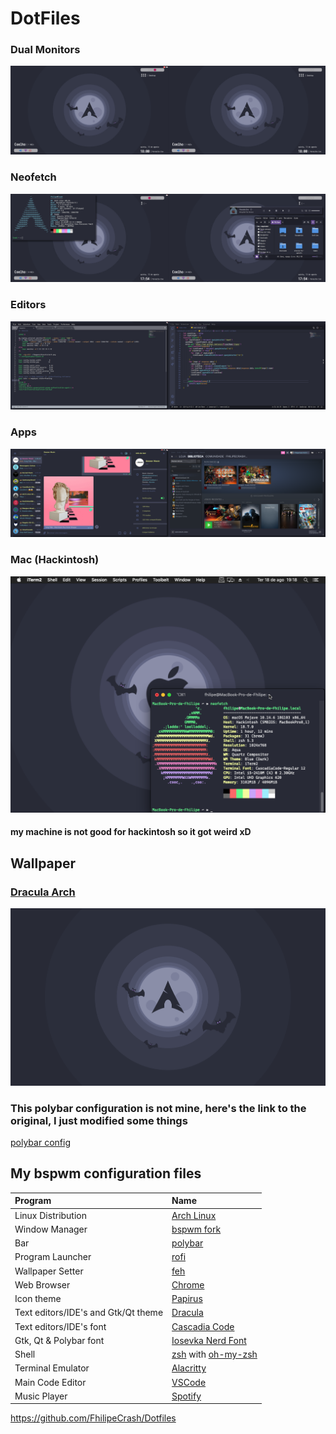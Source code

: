 # DotFiles

### Dual Monitors
![dual-monitors](/artworks/desktop.png)

### Neofetch
![neofetch](/artworks/neofetch.png)

### Editors
![editors](/artworks/editors.png)

### Apps
![apps](/artworks/apps.png)

### Mac (Hackintosh)
![mac](/artworks/mac.png)

#### my machine is not good for hackintosh so it got weird xD

## Wallpaper

### [Dracula Arch](https://draculatheme.com/wallpaper)
![wallpaper](/artworks/wallpapers/arch.png)

### This polybar configuration is not mine, here's the link to the original, I just modified some things

[polybar config](https://github.com/adi1090x/polybar-themes/tree/master/polybar-13)

## My bspwm configuration files
| Program | Name |
| :--- | :--- |
| Linux Distribution | [Arch Linux](https://www.archlinux.org/) |
| Window Manager | [bspwm fork](https://github.com/Javyre/bspwm) |
| Bar | [polybar](https://github.com/jaagr/polybar) |
| Program Launcher | [rofi](https://github.com/DaveDavenport/rofi) |
| Wallpaper Setter | [feh](https://github.com/derf/feh) |
| Web Browser | [Chrome](https://www.google.com/chrome/) |
| Icon theme | [Papirus](https://github.com/PapirusDevelopmentTeam/papirus-icon-theme) |
| Text editors/IDE's and Gtk/Qt theme | [Dracula](https://draculatheme.com/) |
| Text editors/IDE's font | [Cascadia Code](https://github.com/microsoft/cascadia-code/releases) |
| Gtk, Qt & Polybar font | [Iosevka Nerd Font](https://github.com/ryanoasis/nerd-fonts/tree/master/patched-fonts/Iosevka) |
| Shell | [zsh](https://www.zsh.org/) with [oh-my-zsh](https://github.com/robbyrussell/oh-my-zsh) |
| Terminal Emulator | [Alacritty](https://github.com/alacritty/alacritty) |
| Main Code Editor | [VSCode](https://code.visualstudio.com/) |
| Music Player | [Spotify](https://www.spotify.com) |

https://github.com/FhilipeCrash/Dotfiles

